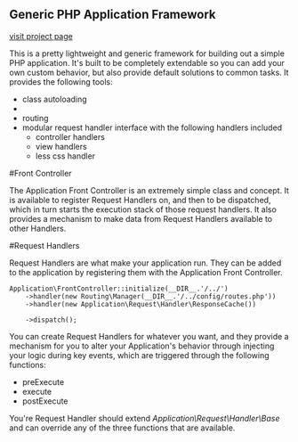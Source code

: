 ## Generic PHP Application Framework

[visit project page](http://bmharris.github.com/php_app_framework/)

This is a pretty lightweight and generic framework for building out a simple PHP application. It's built to be completely extendable so you can add your own custom behavior, but also provide default solutions to common tasks.  It provides the following tools:

+	class autoloading
+
+	routing
+	modular request handler interface with the following handlers included
	+	controller handlers
	+	view handlers
	+	less css handler

#Front Controller

The Application Front Controller is an extremely simple class and concept.  It is available to register Request Handlers on, and then to be dispatched, which in turn starts the execution stack of those request handlers.  It also provides a mechanism to make data from Request Handlers available to other Handlers.

#Request Handlers

Request Handlers are what make your application run.  They can be added to the application by registering them with the Application Front Controller.

```
Application\FrontController::initialize(__DIR__.'/../')
	->handler(new Routing\Manager(__DIR__.'/../config/routes.php'))
	->handler(new Application\Request\Handler\ResponseCache())

	->dispatch();
```

You can create Request Handlers for whatever you want, and they provide a mechanism for you to alter your Application's behavior through injecting your logic during key events, which are triggered through the following functions:

+	preExecute
+	execute
+	postExecute

You're Request Handler should extend _Application\Request\Handler\Base_ and can override any of the three functions that are available.
